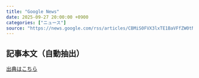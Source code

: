 ```yaml
---
title: "Google News"
date: 2025-09-27 20:00:00 +0900
categories: ["ニュース"]
source: "https://news.google.com/rss/articles/CBMiS0FVX3lxTE1BaVFfZW0tNTh2RGZJaUd1R25EWjhUaHB1YWJyYmQ2NmZkdWg5RUVQckZNbE9fRzIteUg3U3VkLXpCdDd3dHRnQ0xGVQ?oc=5"
---
```


## 記事本文（自動抽出）
<body class="y0K44d EA71Tc" id="readabilityBody"></body>

[出典はこちら](https://news.google.com/rss/articles/CBMiS0FVX3lxTE1BaVFfZW0tNTh2RGZJaUd1R25EWjhUaHB1YWJyYmQ2NmZkdWg5RUVQckZNbE9fRzIteUg3U3VkLXpCdDd3dHRnQ0xGVQ?oc=5)
